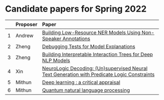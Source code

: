 
# Candidate papers for Spring 2022

|    | Proposer    | Paper |
|:---|:------------|:------|
| 1  |      Andrew       |    [Building Low-Resource NER Models Using Non-Speaker Annotations](https://cogcomp.seas.upenn.edu/page/publication_view/941) |
| 2  |      Zheng        |    [Debugging Tests for Model Explanations](https://arxiv.org/pdf/2011.05429.pdf) |
| 3  |      Zheng        |    [Building Interpretable Interaction Trees for Deep NLP Models](https://arxiv.org/pdf/2007.04298.pdf) |
| 4 | Xin | [NeuroLogic Decoding: (Un)supervised Neural Text Generation with Predicate Logic Constraints](https://aclanthology.org/2021.naacl-main.339.pdf) |
| 5 | Mithun | [Deep learning : a critical appraisal](https://arxiv.org/pdf/1801.00631.pdf?ut) |
| 6 | Mithun | [Quantum natural language processing](https://arxiv.org/pdf/1608.01406.pdf) |



